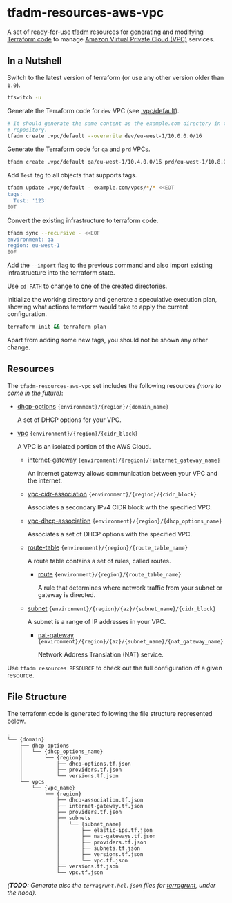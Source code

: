 # tfadm-resources-aws-vpc

A set of ready-for-use [tfadm](https://github.com/nuncard/tfadm) resources for generating and modifying [Terraform code](https://developer.hashicorp.com/terraform) to manage [Amazon Virtual Private Cloud (VPC)](https://aws.amazon.com/vpc/) services.

## In a Nutshell

Switch to the latest version of terraform (or use any other version older than `1.0`).

```bash
tfswitch -u
```

Generate the Terraform code for `dev` VPC (see [.vpc/default]).

```bash
# It should generate the same content as the example.com directory in this
# repository.
tfadm create .vpc/default --overwrite dev/eu-west-1/10.0.0.0/16
```

Generate the Terraform code for `qa` and `prd` VPCs.

```bash
tfadm create .vpc/default qa/eu-west-1/10.4.0.0/16 prd/eu-west-1/10.8.0.0/16
```

Add `Test` tag to all objects that supports tags.

```bash
tfadm update .vpc/default - example.com/vpcs/*/* <<EOT
tags:
  Test: '123'
EOT
```

Convert the existing infrastructure to terraform code.

```bash
tfadm sync --recursive - <<EOF
environment: qa
region: eu-west-1
EOF
```

Add the `--import` flag to the previous command and also import existing infrastructure into the terraform state.

Use `cd PATH` to change to one of the created directories.

Initialize the working directory and generate a speculative execution plan, showing what actions terraform would take to apply the current configuration.

```bash
terraform init && terraform plan
```

Apart from adding some new tags, you should not be shown any other change.

## Resources

The `tfadm-resources-aws-vpc` set includes the following resources *(more to come in the future)*:

- [dhcp-options] `{environment}/{region}/{domain_name}`

  A set of DHCP options for your VPC.

- [vpc] `{environment}/{region}/{cidr_block}`

  A VPC is an isolated portion of the AWS Cloud.

  - [internet-gateway] `{environment}/{region}/{internet_gateway_name}`

    An internet gateway allows communication between your VPC and the internet.

  - [vpc-cidr-association] `{environment}/{region}/{cidr_block}`

    Associates a secondary IPv4 CIDR block with the specified VPC.

  - [vpc-dhcp-association] `{environment}/{region}/{dhcp_options_name}`

    Associates a set of DHCP options with the specified VPC.

  - [route-table] `{environment}/{region}/{route_table_name}`

    A route table contains a set of rules, called routes.

    - [route] `{environment}/{region}/{route_table_name}`
  
      A rule that determines where network traffic from your subnet or gateway is directed.

  - [subnet](.tfadm/resources/subnet.md) `{environment}/{region}/{az}/{subnet_name}/{cidr_block}`

    A subnet is a range of IP addresses in your VPC.

    - [nat-gateway](.tfadm/resources/nat-gateway.md) `{environment}/{region}/{az}/{subnet_name}/{nat_gateway_name}`

      Network Address Translation (NAT) service.

Use `tfadm resources RESOURCE` to check out the full configuration of a given resource.

## File Structure

The terraform code is generated following the file structure represented below.

```
.
└── {domain}
    ├── dhcp-options
    │   └── {dhcp_options_name}
    │       └── {region}
    │           ├── dhcp-options.tf.json
    │           ├── providers.tf.json
    │           └── versions.tf.json
    └── vpcs
        └── {vpc_name}
            └── {region}
                ├── dhcp-association.tf.json
                ├── internet-gateway.tf.json
                ├── providers.tf.json
                ├── subnets
                │   └── {subnet_name}
                │       ├── elastic-ips.tf.json
                │       ├── nat-gateways.tf.json
                │       ├── providers.tf.json
                │       ├── subnets.tf.json
                │       ├── versions.tf.json
                │       └── vpc.tf.json
                ├── versions.tf.json
                └── vpc.tf.json
```

*(**TODO:** Generate also the `terragrunt.hcl.json` files for [terragrunt](https://terragrunt.gruntwork.io/), under the hood).*

[.vpc/default]: .tfadm/resources/.vpc/default.md
[dhcp-options]: .tfadm/resources/dhcp-options.md
[internet-gateway]: .tfadm/resources/internet-gateway.md
[nat-gateway]: .tfadm/resources/nat-gateway.md
[route-table]: .tfadm/resources/route-table.md
[route]: .tfadm/resources/roue.md
[subnet]: .tfadm/resources/subnet.md
[vpc-cidr-association]: .tfadm/resources/vpc-cidr-association.md
[vpc-dhcp-association]: .tfadm/resources/vpc-dhcp-association.md
[vpc]: .tfadm/resources/vpc.md
